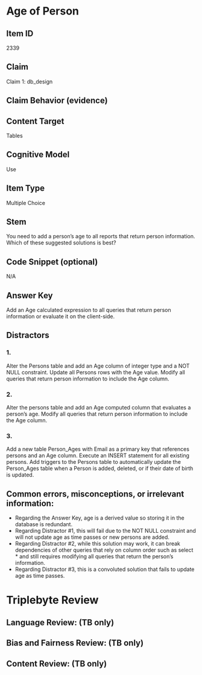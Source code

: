 # Age of Person

## Item ID
2339

## Claim
Claim 1: db_design

## Claim Behavior (evidence)

## Content Target
Tables

## Cognitive Model
Use

## Item Type
Multiple Choice

## Stem
You need to add a person’s age to all reports that return person information. Which of these suggested solutions is best? 

## Code Snippet (optional)
N/A

## Answer Key
Add an Age calculated expression to all queries that return person information or evaluate it on the client-side.

## Distractors
### 1.
Alter the Persons table and add an Age column of integer type and a NOT NULL constraint. Update all Persons rows with the Age value. Modify all queries that return person information to include the Age column.

### 2.
Alter the persons table and add an Age computed column that evaluates a person’s age. Modify all queries that return person information to include the Age column.

### 3.
Add a new table Person_Ages with Email as a primary key that references persons and an Age column. Execute an INSERT statement for all existing persons. Add triggers to the Persons table to automatically update the Person_Ages table when a Person is added, deleted, or if their date of birth is updated.

## Common errors, misconceptions, or irrelevant information:
- Regarding the Answer Key, age is a derived value so storing it in the database is redundant.
- Regarding Distractor #1, this will fail due to the NOT NULL constraint and will not update age as time passes or new persons are added.
- Regarding Distractor #2, while this solution may work, it can break dependencies of other queries that rely on column order such as select * and still requires modifying all queries that return the person’s information.
- Regarding Distractor #3, this is a convoluted solution that fails to update age as time passes.

# Triplebyte Review


## Language Review: (TB only)


## Bias and Fairness Review: (TB only)


## Content Review: (TB only)

